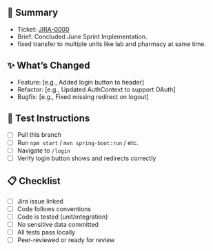 ## 📌 Summary

- Ticket: [JIRA-0000](https://your-jira-link)
- Brief: Concluded June Sprint Implementation.
- fixed transfer to multiple units like lab and pharmacy at same time.

## ✨ What’s Changed

- Feature: [e.g., Added login button to header]
- Refactor: [e.g., Updated AuthContext to support OAuth]
- Bugfix: [e.g., Fixed missing redirect on logout]

## 🧪 Test Instructions

- [ ] Pull this branch
- [ ] Run `npm start` / `mvn spring-boot:run` / etc.
- [ ] Navigate to `/login`
- [ ] Verify login button shows and redirects correctly

## 📋 Checklist

- [ ] Jira issue linked
- [ ] Code follows conventions
- [ ] Code is tested (unit/integration)
- [ ] No sensitive data committed
- [ ] All tests pass locally
- [ ] Peer-reviewed or ready for review
